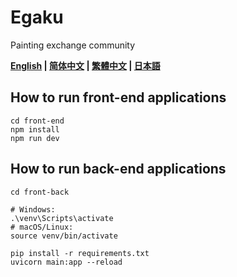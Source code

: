 # Egaku

Painting exchange community

**[English](README.md) | [简体中文](README_hans.md) | [繁體中文](README_hant.md) | [日本語](README_jp.md)**

## How to run front-end applications

```shell
cd front-end
npm install
npm run dev
```

## How to run back-end applications

```shell
cd front-back

# Windows:
.\venv\Scripts\activate
# macOS/Linux:
source venv/bin/activate

pip install -r requirements.txt
uvicorn main:app --reload
```
